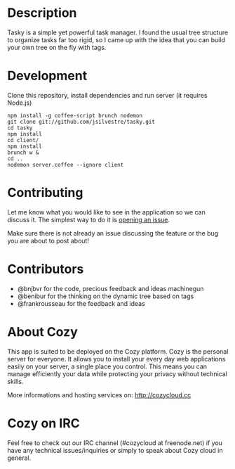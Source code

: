 # Description

Tasky is a simple yet powerful task manager. I found the usual tree structure to organize tasks far too rigid, so I came up with the idea that you can build your own tree on the fly with tags.


# Development

Clone this repository, install dependencies and run server (it requires Node.js)

    npm install -g coffee-script brunch nodemon
    git clone git://github.com/jsilvestre/tasky.git
    cd tasky
    npm install
    cd client/
    npm install
    brunch w &
    cd ..
    nodemon server.coffee --ignore client

# Contributing
Let me know what you would like to see in the application so we can discuss it. The simplest way to do it is [opening an issue](https://github.com/jsilvestre/tasky/issues/new).

Make sure there is not already an issue discussing the feature or the bug you are about to post about!

# Contributors
* @bnjbvr for the code, precious feedback and ideas machinegun
* @benibur for the thinking on the dynamic tree based on tags
* @frankrousseau for the feedback and ideas

# About Cozy

This app is suited to be deployed on the Cozy platform. Cozy is the personal
server for everyone. It allows you to install your every day web applications
easily on your server, a single place you control. This means you can manage
efficiently your data while protecting your privacy without technical skills.

More informations and hosting services on:
http://cozycloud.cc

# Cozy on IRC
Feel free to check out our IRC channel (#cozycloud at freenode.net) if you have any technical issues/inquiries or simply to speak about Cozy cloud in general.
